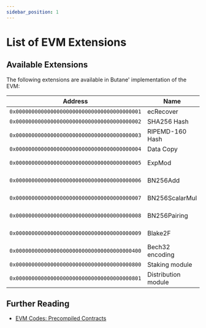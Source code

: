 ```yaml
---
sidebar_position: 1
---
```


# List of EVM Extensions

## Available Extensions

The following extensions are available in Butane' implementation of the EVM:

| Address                                      | Name                | Stateful | EIP                                               |
| -------------------------------------------- | ------------------- | -------- | ------------------------------------------------- |
| `0x0000000000000000000000000000000000000001` | ecRecover           | No       |                                                   |
| `0x0000000000000000000000000000000000000002` | SHA256 Hash         | No       |                                                   |
| `0x0000000000000000000000000000000000000003` | RIPEMD-160 Hash     | No       |                                                   |
| `0x0000000000000000000000000000000000000004` | Data Copy           | No       |                                                   |
| `0x0000000000000000000000000000000000000005` | ExpMod              | No       | [EIP-198](https://eips.ethereum.org/EIPS/eip-198) |
| `0x0000000000000000000000000000000000000006` | BN256Add            | No       | [EIP-196](https://eips.ethereum.org/EIPS/eip-196) |
| `0x0000000000000000000000000000000000000007` | BN256ScalarMul      | No       | [EIP-196](https://eips.ethereum.org/EIPS/eip-196) |
| `0x0000000000000000000000000000000000000008` | BN256Pairing        | No       | [EIP-197](https://eips.ethereum.org/EIPS/eip-197) |
| `0x0000000000000000000000000000000000000009` | Blake2F             | No       | [EIP-152](https://eips.ethereum.org/EIPS/eip-152) |
| `0x0000000000000000000000000000000000000400` | Bech32 encoding     | No       |                                                   |
| `0x0000000000000000000000000000000000000800` | Staking module      | Yes      |                                                   |
| `0x0000000000000000000000000000000000000801` | Distribution module | Yes      |                                                   |

## Further Reading

- [EVM Codes: Precompiled Contracts](https://www.evm.codes/precompiled)
